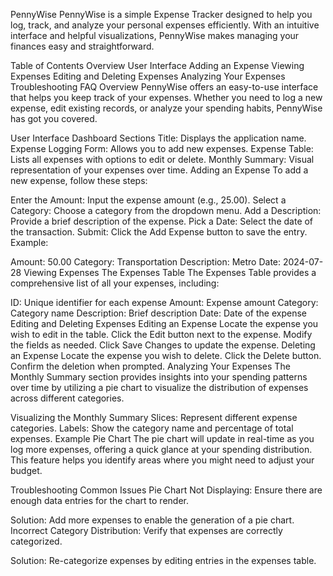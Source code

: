 PennyWise
PennyWise is a simple Expense Tracker designed to help you log, track, and analyze your personal expenses efficiently. With an intuitive interface and helpful visualizations, PennyWise makes managing your finances easy and straightforward.

Table of Contents
Overview
User Interface
Adding an Expense
Viewing Expenses
Editing and Deleting Expenses
Analyzing Your Expenses
Troubleshooting
FAQ
Overview
PennyWise offers an easy-to-use interface that helps you keep track of your expenses. Whether you need to log a new expense, edit existing records, or analyze your spending habits, PennyWise has got you covered.

User Interface
Dashboard Sections
Title: Displays the application name.
Expense Logging Form: Allows you to add new expenses.
Expense Table: Lists all expenses with options to edit or delete.
Monthly Summary: Visual representation of your expenses over time.
Adding an Expense
To add a new expense, follow these steps:

Enter the Amount: Input the expense amount (e.g., 25.00).
Select a Category: Choose a category from the dropdown menu.
Add a Description: Provide a brief description of the expense.
Pick a Date: Select the date of the transaction.
Submit: Click the Add Expense button to save the entry.
Example:

Amount: 50.00
Category: Transportation
Description: Metro
Date: 2024-07-28
Viewing Expenses
The Expenses Table
The Expenses Table provides a comprehensive list of all your expenses, including:

ID: Unique identifier for each expense
Amount: Expense amount
Category: Category name
Description: Brief description
Date: Date of the expense
Editing and Deleting Expenses
Editing an Expense
Locate the expense you wish to edit in the table.
Click the Edit button next to the expense.
Modify the fields as needed.
Click Save Changes to update the expense.
Deleting an Expense
Locate the expense you wish to delete.
Click the Delete button.
Confirm the deletion when prompted.
Analyzing Your Expenses
The Monthly Summary section provides insights into your spending patterns over time by utilizing a pie chart to visualize the distribution of expenses across different categories.

Visualizing the Monthly Summary
Slices: Represent different expense categories.
Labels: Show the category name and percentage of total expenses.
Example Pie Chart
The pie chart will update in real-time as you log more expenses, offering a quick glance at your spending distribution. This feature helps you identify areas where you might need to adjust your budget.

Troubleshooting
Common Issues
Pie Chart Not Displaying: Ensure there are enough data entries for the chart to render.

Solution: Add more expenses to enable the generation of a pie chart.
Incorrect Category Distribution: Verify that expenses are correctly categorized.

Solution: Re-categorize expenses by editing entries in the expenses table.
